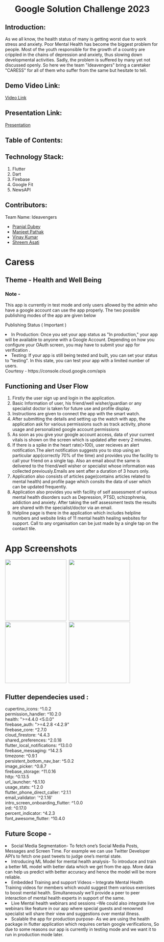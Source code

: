 <h1 align="center">Google Solution Challenge 2023</h1>
<p align="center">
</p>


## Introduction:
As we all know, the health status of many is getting worst due to work stress and anxiety. Poor Mental Health has become the biggest problem for people. Most of the youth responsible for the growth of a country are crippled in the chains of depression and anxiety, thus slowing down developmental activities. Sadly, the problem is suffered by many yet not discussed openly. So here we the team "Ideavengers" bring a caretaker "CARESS" for all of them who suffer from the same but hesitate to tell.
  
## Demo Video Link:
  <a href="">Video Link</a>
  
## Presentation Link:
  <a href="https://docs.google.com/presentation/d/15uNn37Ne1BHc1Ht5Z4X_JvlUu-IsVYAx/edit?usp=sharing&ouid=116795368686984693045&rtpof=true&sd=true">Presentation</a>
  
  
## Table of Contents:

## Technology Stack:
  1) Flutter
  2) Dart
  3) Firebase
  4) Google Fit
  5) NewsAPI
  

## Contributors:

Team Name: Ideavengers

* [Pranjal Dubey](https://github.com/dubey2709)
* [Manjeet Pathak](https://github.com/IIITManjeet)
* [Vinay Kumar](https://github.com/vink08)
* [Shreem Asati](https://github.com/shreem-123)

# Caress
## Theme - Health and Well Being

### Note -
This app is currently in test mode and only users allowed by the admin who have a google account can use the app properly. The two possible publishing modes of the app are given below<br>

Publishing Status ( Important )<br>
<li>In Production:
Once you set your app status as "In production," your app will be available to anyone with a Google Account. Depending on how you configure your OAuth screen, you may have to submit your app for verification .<br>
<li>Testing:
If your app is still being tested and built, you can set your status to "testing". In this state, you can test your app with a limited number of users.<br>
Courtesy - https://console.cloud.google.com/apis


## Functioning and User Flow
1. Firstly the user sign up and login in the application.<br>
2. Basic Information of user, his friend/well wisher/guardian or any specialist doctor is taken for future use and profile display.<br>
3. Instructions are given to connect the app with the smart watch.<br>
4. After submitting the details and setting up the watch with app, the application ask for various permissions such as track activity, phone usage and personalized    google account permissions<br>
5. As soon as you give your google account access, data of your current vitals is shown on the screen which is updated after every 2 minutes.<br>
6. If there is a spike in the heart rate(>100), user recieves an alert notification.The alert notification suggests you to stop using an particular app(correctly 70% of the time) and provides you the facility to call your friend on a single tap. Also an email about the same is delivered to the friend/well wisher or specialist whose information was collected previously.Emails are sent after a duration of 3 hours only.<br>
7. Application also consists of articles page(contains articles related to mental health) and profile page which consits the data of user which can be updated frequently.<br>
8. Application also provides you with facility of self assessment of various mental health disorders such as Depression, PTSD, schizophrenia, addiction and anxiety. After taking the self assessment tests the results are shared with the specialist/doctor via an email.
9. Helpline page is there in the application which includes helpline numbers and website links of 11 mental health healing websites for support. Call to any organisation can be just made by a single tap on the contact tile.



# App Screenshots

<img src = "https://user-images.githubusercontent.com/110723566/227720701-55bf16ab-92ee-417f-85ee-d0f18c8e4116.jpeg" width = 200 ></img>&nbsp;
<img src = "https://user-images.githubusercontent.com/110723566/227720705-1889b381-0c0a-4f79-9a25-55b83cc706b2.jpeg" width = 200></img>&nbsp;
<img src = "https://user-images.githubusercontent.com/110723566/227720728-9167660a-c6bf-4a01-b3f9-7a481b4a476b.jpeg" width = 200></img>&nbsp;
<img src = "https://user-images.githubusercontent.com/110723566/227720713-f7f345d9-4997-46dc-99f1-2a1f54bed3e6.jpeg" width = 200></img>&nbsp;



## Flutter dependecies used :
  cupertino_icons: ^1.0.2<br>
  permission_handler: ^10.2.0<br>
  health: ">=4.4.0 <5.0.0"<br>
  firebase_auth: ">=4.2.8 <4.2.9"<br>
  firebase_core: ^2.7.0<br>
  cloud_firestore: ^4.4.3<br>
  shared_preferences: ^2.0.18<br>
  flutter_local_notifications: ^13.0.0<br>
  firebase_messaging: ^14.2.5<br>
  timezone: ^0.9.1<br>
  persistent_bottom_nav_bar: ^5.0.2<br>
  image_picker: ^0.8.7<br>
  firebase_storage: ^11.0.16<br>
  http: ^0.13.5<br>
  url_launcher: ^6.1.10<br>
  usage_stats: ^1.2.0<br>
  flutter_phone_direct_caller: ^2.1.1<br>
  email_validator: '^2.1.16'<br>
  intro_screen_onboarding_flutter: ^1.0.0<br>
  intl: ^0.17.0<br>
  percent_indicator: ^4.2.3<br>
  font_awesome_flutter: ^10.4.0<br>

## Future Scope - 
<li>Social Media Segmentation- To fetch one’s Social Media Posts, Messages and Screen Time. For example we can use Twitter Developer API’s to fetch one past tweets to judge one’s mental state.

<li>Introducing ML Model for mental health analysis- To introduce and train a better ML model with better data which we get from the app. More data can help us predict with better accuracy and hence the model will be more reliable.

<li>Embedded Training and support Videos – Integrate Mental Health Training videos for members which would suggest them various exercises to boost mental health. Simultaneously we’ll provide a peer to peer interaction of mental health experts in support of the same.

<li>Live Mental health webinars and sessions –We could also integrate live webinars like feature in our app where special guests and renowned specialist will share their view and suggestions over mental illness.

<li>Scalable the app for production purpose-  As we are using the health package in flutter application which requires certain google verifications, So due to some reasons our app is currently in testing mode and we want it to run in production mode later. 





 

